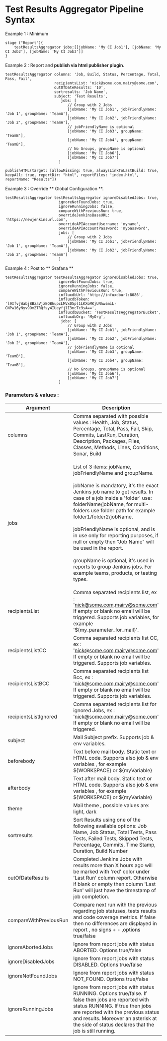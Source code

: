 # Test Results Aggregator Pipeline Syntax

Example 1 : Minimum
	
	stage ("Report"){
		testResultsAggregator jobs:[[jobName: 'My CI Job1'], [jobName: 'My CI Job2'], [jobName: 'My CI Job3']]
	}
	

Example 2 : Report and **publish via html publisher plugin**.

    testResultsAggregator columns: 'Job, Build, Status, Percentage, Total, Pass, Fail',
                          recipientsList: 'nick@some.com,mairy@some.com',
                          outOfDateResults: '10', 
                          sortresults: 'Job Name',
                          subject: 'Test Results',
                        	 jobs: [
                                // Group with 2 Jobs
                                [jobName: 'My CI Job1', jobFriendlyName: 'Job 1', groupName: 'TeamA'],
                                [jobName: 'My CI Job2', jobFriendlyName: 'Job 2', groupName: 'TeamA'],
                                // jobFriendlyName is optional
                                [jobName: 'My CI Job3', groupName: 'TeamB'],
                                [jobName: 'My CI Job4', groupName: 'TeamB'],
                                // No Groups, groupName is optional
                                [jobName: 'My CI Job6'],
                                [jobName: 'My CI Job7']
                            ]
		
	publishHTML(target: [allowMissing: true, alwaysLinkToLastBuild: true, keepAll: true, reportDir: "html", reportFiles: 'index.html', reportName: "Results"])
	
Example 3 : Override ** Global Configuration **.

    testResultsAggregator testResultsAggregator ignoreDisabledJobs: true,
							ignoreNotFoundJobs: true,
							ignoreRunningJobs: false,
							compareWithPreviousRun: true,
							overrideJenkinsBaseURL: 'https://newjenkinsurl.com',
							overrideAPIAccountUsername: 'myname',
							overrideAPIAccountPassword: 'mypassword', 
                        	jobs: [
                                // Group with 2 Jobs
                                [jobName: 'My CI Job1', jobFriendlyName: 'Job 1', groupName: 'TeamA'],
                                [jobName: 'My CI Job2', jobFriendlyName: 'Job 2', groupName: 'TeamA']
                            ]
							
							
Example 4 : Post to ** Grafana **

    testResultsAggregator testResultsAggregator ignoreDisabledJobs: true,
							ignoreNotFoundJobs: true,
							ignoreRunningJobs: false,
							compareWithPreviousRun: true,
							influxdbUrl: 'http://infuxdburl:8086',
							influxdbToken: 'l9IfvjWabjBBzaVjzEOBhupcLMVx05pl1LKXoMKjUNhwsmiL-CNPw16yNyv9Om2TRQfsy4IUeyfjlI3ncTc9sA==',
							influxdbBucket: 'TestResultsAggregatorBucket',
							influxdbOrg: 'MyOrg',
                        	 jobs: [
                                // Group with 2 Jobs
                                [jobName: 'My CI Job1', jobFriendlyName: 'Job 1', groupName: 'TeamA'],
                                [jobName: 'My CI Job2', jobFriendlyName: 'Job 2', groupName: 'TeamA'],
                                // jobFriendlyName is optional
                                [jobName: 'My CI Job3', groupName: 'TeamB'],
                                [jobName: 'My CI Job4', groupName: 'TeamB'],
                                // No Groups, groupName is optional
                                [jobName: 'My CI Job6'],
                                [jobName: 'My CI Job7']
                            ]
														
### Parameters & values :
 
| Argument | Description | 
| --- | ----------- |
| columns | Comma separated with possible values : Health, Job, Status, Percentage, Total, Pass, Fail, Skip, Commits, LastRun, Duration, Description, Packages, Files, Classes, Methods, Lines, Conditions, Sonar, Build | 
| jobs | <p>List of 3 items: jobName, jobFriendlyName and groupName.<br><br>jobName is mandatory, it's the exact Jenkins job name to get results. In case of a job inside a 'folder' use: folderName/jobName, for multi-folders use folder path for example folder1/folder2/jobName.<br><br>jobFriendlyName is optional, and is in use only for reporting purposes, if null or empty then "Job Name" will be used in the report.<br><br>groupName is optional, it's used in reports to group Jenkins jobs. For example teams, products, or testing types.<p> |  
| recipientsList |Comma separated recipients list, ex : 'nick@some.com,mairy@some.com' If empty or blank no email will be triggered. Supports job variables, for example '${my_parameter_for_mail}'. | 
| recipientsListCC |Comma separated recipients list CC, ex : 'nick@some.com,mairy@some.com' If empty or blank no email will be triggered. Supports job variables. | 
| recipientsListBCC |Comma separated recipients list Bcc, ex : 'nick@some.com,mairy@some.com' If empty or blank no email will be triggered. Supports job variables. | 
| recipientsListIgnored|Comma separated recipients list for ignored Jobs, ex : 'nick@some.com,mairy@some.com' If empty or blank no email will be triggered. |
| subject |Mail Subject prefix. Supports job & env variables. |
| beforebody|Text before mail body. Static text or HTML code. Supports also job & env variables , for example ${WORKSPACE} or ${myVariable} |
| afterbody|Text after mail body. Static text or HTML code. Supports also job & env variables , for example ${WORKSPACE} or ${myVariable} |
| theme|Mail theme , possible values are: light, dark |
| sortresults|Sort Results using one of the following available options: Job Name, Job Status, Total Tests, Pass Tests, Failed Tests, Skipped Tests, Percentage, Commits, Time Stamp, Duration, Build Number |
| outOfDateResults|Completed Jenkins Jobs with results more than X hours ago will be marked with 'red' color under 'Last Run' column report. Otherwise if blank or empty then column 'Last Run' will just have the timestamp of job completion. |
| compareWithPreviousRun|Compare next run with the previous regarding job statuses, tests results and code coverage metrics. If false then no differences are displayed in report , no signs + - ,options true/false |
| ignoreAbortedJobs|Ignore from report jobs with status ABORTED. Options true/false |
| ignoreDisabledJobs|Ignore from report jobs with status DISABLED. Options true/false |
| ignoreNotFoundJobs|Ignore from report jobs with status NOT_FOUND. Options true/false |
| ignoreRunningJobs|Ignore from report jobs with status RUNNING. Options true/false. If false then jobs are reported with status RUNNING. If true then jobs are reported with the previous status and results. Moreover an asterisk at the side of status declares that the job is still running. |
